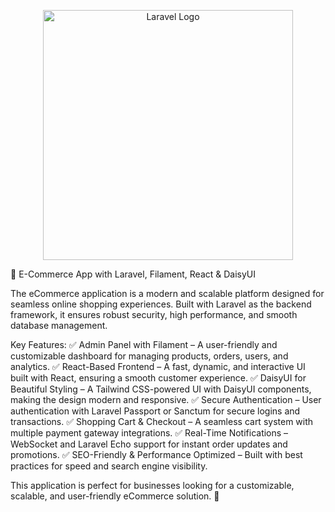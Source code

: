 <p align="center"><a href="https://laravel.com" target="_blank"><img src="https://raw.githubusercontent.com/laravel/art/master/logo-lockup/5%20SVG/2%20CMYK/1%20Full%20Color/laravel-logolockup-cmyk-red.svg" width="400" alt="Laravel Logo"></a></p>

🌟 E-Commerce App with Laravel, Filament, React & DaisyUI

The eCommerce application is a modern and scalable platform designed for seamless online shopping experiences. Built with Laravel as the backend framework, it ensures robust security, high performance, and smooth database management.

Key Features:
✅ Admin Panel with Filament – A user-friendly and customizable dashboard for managing products, orders, users, and analytics.
✅ React-Based Frontend – A fast, dynamic, and interactive UI built with React, ensuring a smooth customer experience.
✅ DaisyUI for Beautiful Styling – A Tailwind CSS-powered UI with DaisyUI components, making the design modern and responsive.
✅ Secure Authentication – User authentication with Laravel Passport or Sanctum for secure logins and transactions.
✅ Shopping Cart & Checkout – A seamless cart system with multiple payment gateway integrations.
✅ Real-Time Notifications – WebSocket and Laravel Echo support for instant order updates and promotions.
✅ SEO-Friendly & Performance Optimized – Built with best practices for speed and search engine visibility.

This application is perfect for businesses looking for a customizable, scalable, and user-friendly eCommerce solution. 🚀


